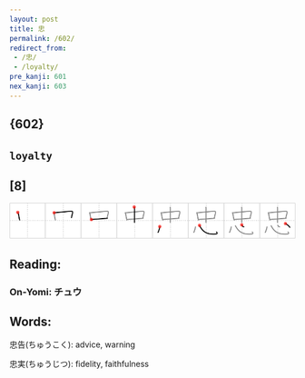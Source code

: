 ```yaml
---
layout: post
title: 忠
permalink: /602/
redirect_from:
 - /忠/
 - /loyalty/
pre_kanji: 601
nex_kanji: 603
---
```


## {602}

## `loyalty`

## [8]

<div class="stroke"><img src="../images/E5BFA0.png" /></div>

## Reading:

### On-Yomi: チュウ

## Words:

忠告(ちゅうこく): advice, warning

忠実(ちゅうじつ): fidelity, faithfulness

